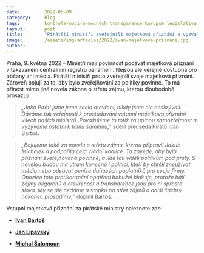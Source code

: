 ```yaml
---
date:         2022-05-09
category:     blog
tags:         kontrola-moci-a-mocných transparence korupce legislativa
layout:       post
title:        "Pirátští ministři zveřejnili majetková přiznání a vyzvali k tomu i ostatní. Chtějí, aby bylo zveřejňování pro politiky opět povinné"
image:        /assets/img/articles/2022/ivan-majetkove-priznani.jpg
author:       
---
```


Praha, 9. května 2022 – Ministři mají povinnost podávat majetková přiznání v takzvaném centrálním registru oznámení. Nejsou ale veřejně dostupná pro občany ani média. Pirátští ministři proto zveřejnili svoje majetková přiznání. Zároveň bojují za to, aby bylo zveřejňování za politiky povinné. To má přinést mimo jiné novela zákona o střetu zájmu, kterou dlouhodobě prosazují. 

> *„Jako Piráti jsme jsme zcela otevření, nikdy jsme nic neskrývali. Dáváme tak veřejnosti k prostudování vstupní majetková přiznání všech našich ministrů. Považujeme to totiž za úplnou samozřejmost a vyzýváme ostatní k tomu samému,”* sdělil předseda Pirátů Ivan Bartoš. 

> *„Bojujeme také za novelu o střetu zájmu, kterou připravil Jakub Michálek a podpořila celá vládní koalice. Ta zavede, aby byla přiznání zveřejňovaná povinně, a lidé tak viděli politikům pod prsty. S novelou budou mít utrum konečně i politici, kteří by chtěli zneužívat média nebo odsávat peníze daňových poplatníků pro svoje firmy. Opozice toto protikorupční opatření bohužel blokuje, protože hájí zájmy oligarchů a otevřenost a transparence jsou pro ni sprostá slova. My se ale nedáme a stopku na střet zájmů a další čachry nakonec prosadíme,”* doplnil Bartoš.

Vstupní majetková přiznání za pirátské ministry naleznete zde:

* **[Ivan Bartoš](https://pirati.cz/assets/pdf/oznámení_Ivan_Bartoš.pdf)**

* **[Jan Lipavský](https://pirati.cz/assets/pdf/Oznameni_Jan_Lipavský.pdf)**

* **[Michal Šalomoun](https://pirati.cz/assets/pdf/Oznameni_Michal_Šalomoun.pdf)**



